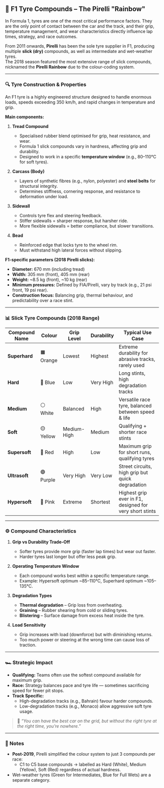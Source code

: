 ## 🛞 F1 Tyre Compounds – The Pirelli "Rainbow"

In Formula 1, tyres are one of the most critical performance factors. They are the only point of contact between the car and the track, and their grip, temperature management, and wear characteristics directly influence lap times, strategy, and race outcomes.

From 2011 onwards, **Pirelli** has been the sole tyre supplier in F1, producing multiple **slick (dry)** compounds, as well as intermediate and wet-weather tyres.  
The 2018 season featured the most extensive range of slick compounds, nicknamed the **Pirelli Rainbow** due to the colour-coding system.

---

### 🔍 Tyre Construction & Properties

An F1 tyre is a highly engineered structure designed to handle enormous loads, speeds exceeding 350 km/h, and rapid changes in temperature and grip.

**Main components:**
1. **Tread Compound**  
   - Specialised rubber blend optimised for grip, heat resistance, and wear.  
   - Formula 1 slick compounds vary in hardness, affecting grip and durability.  
   - Designed to work in a specific **temperature window** (e.g., 80–110°C for soft tyres).

2. **Carcass (Body)**  
   - Layers of synthetic fibres (e.g., nylon, polyester) and **steel belts** for structural integrity.  
   - Determines stiffness, cornering response, and resistance to deformation under load.

3. **Sidewall**  
   - Controls tyre flex and steering feedback.  
   - Stiffer sidewalls = sharper response, but harsher ride.  
   - More flexible sidewalls = better compliance, but slower transitions.

4. **Bead**  
   - Reinforced edge that locks tyre to the wheel rim.  
   - Must withstand high lateral forces without slipping.

**F1-specific parameters (2018 Pirelli slicks):**
- **Diameter:** 670 mm (including tread)  
- **Width:** 305 mm (front), 405 mm (rear)  
- **Weight:** ~8.5 kg (front), ~10 kg (rear)  
- **Minimum pressures:** Defined by FIA/Pirelli, vary by track (e.g., 21 psi front, 19 psi rear).  
- **Construction focus:** Balancing grip, thermal behaviour, and predictability over a race stint.

---

### 📊 Slick Tyre Compounds (2018 Range)

| Compound Name  | Colour     | Grip Level | Durability | Typical Use Case |
|----------------|-----------|------------|------------|------------------|
| **Superhard**  | 🟧 Orange | Lowest     | Highest    | Extreme durability for abrasive tracks, rarely used |
| **Hard**       | 🔵 Blue   | Low        | Very High  | Long stints, high degradation tracks |
| **Medium**     | ⚪ White  | Balanced   | High       | Versatile race tyre, balanced between speed & life |
| **Soft**       | 🟡 Yellow | Medium-High| Medium     | Qualifying + shorter race stints |
| **Supersoft**  | 🔴 Red    | High       | Low        | Maximum grip for short runs, qualifying tyres |
| **Ultrasoft**  | 🟣 Purple | Very High  | Very Low   | Street circuits, high grip but quick degradation |
| **Hypersoft**  | 🌸 Pink   | Extreme    | Shortest   | Highest grip ever in F1, designed for very short stints |

---

### ⚙️ Compound Characteristics

1. **Grip vs Durability Trade-Off**  
   - Softer tyres provide more grip (faster lap times) but wear out faster.  
   - Harder tyres last longer but offer less peak grip.

2. **Operating Temperature Window**  
   - Each compound works best within a specific temperature range.  
   - Example: Hypersoft optimum ~85–110°C, Superhard optimum ~105–135°C.

3. **Degradation Types**  
   - **Thermal degradation** – Grip loss from overheating.  
   - **Graining** – Rubber shearing from cold or sliding tyres.  
   - **Blistering** – Surface damage from excess heat inside the tyre.

4. **Load Sensitivity**  
   - Grip increases with load (downforce) but with diminishing returns.  
   - Too much power or steering at the wrong time can cause loss of traction.

---

### 🏎️ Strategic Impact

- **Qualifying:** Teams often use the softest compound available for maximum grip.  
- **Race:** Strategy balances pace and tyre life — sometimes sacrificing speed for fewer pit stops.  
- **Track Specific:**  
  - High-degradation tracks (e.g., Bahrain) favour harder compounds.  
  - Low-degradation tracks (e.g., Monaco) allow aggressive soft tyre usage.

> 💬 *“You can have the best car on the grid, but without the right tyre at the right time, you’re nowhere.”*

---

### 📌 Notes

- **Post-2019**, Pirelli simplified the colour system to just 3 compounds per race:  
  - C1 to C5 base compounds → labelled as Hard (White), Medium (Yellow), Soft (Red) regardless of actual hardness.
- Wet-weather tyres (Green for Intermediates, Blue for Full Wets) are a separate category.
